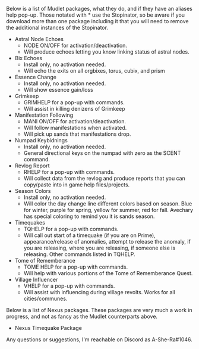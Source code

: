 Below is a list of Mudlet packages, what they do, and if they have an aliases help pop-up. Those notated with * use the Stopinator, so be aware if you download more than one package including it that you will need to remove the additional instances of the Stopinator.

 - Astral Node Echoes
   - NODE ON/OFF for activation/deactivation.
   - Will produce echoes letting you know linking status of astral nodes.
 - Bix Echoes
   - Install only, no activation needed.
   - Will echo the exits on all orgbixes, torus, cubix, and prism
 - Essence Change
    - Install only, no activation needed.
    - Will show essence gain/loss
 - Grimkeep
   - GRIMHELP for a pop-up with commands.
   - Will assist in killing denizens of Grimkeep
 - Manifestation Following
   - MANI ON/OFF for activation/deactivation.
   - Will follow manifestations when activated.
   - Will pick up sands that manifestations drop.
 - Numpad Keybidnings
   - Install only, no activation needed.
   - General directional keys on the numpad with zero as the SCENT command.
 - Revlog Report
   - RHELP for a pop-up with commands.
   - Will collect data from the revlog and produce reports that you can copy/paste into in game help files/projects.
 - Season Colors
   - Install only, no activation needed.
   - Will color the day change line different colors based on season. Blue for winter, purple for spring, yellow for summer, red for fall. Avechary has special coloring to remind you it is sands season.
 - Timequakes
   - TQHELP for a pop-up with commands.
   - Will call out start of a timequake (if you are on Prime), appearance/release of anomalies, attempt to release the anomaly, if you are releasing, where you are releasing, if someone else is releasing. Other commands listed in TQHELP.
 - Tome of Rememberance
   - TOME HELP for a pop-up with commands.
   - Will help with various portions of the Tome of Rememberance Quest.
 - Village Influencer
   - VHELP for a pop-up with commands.
   - Will assist with influencing during village revolts. Works for all cities/communes.


Below is a list of Nexus packages. These packages are very much a work in progress, and not as fancy as the Mudlet counterparts above.
 - Nexus Timequake Package

Any questions or suggestions, I'm reachable on Discord as A-She-Ra#1046.

